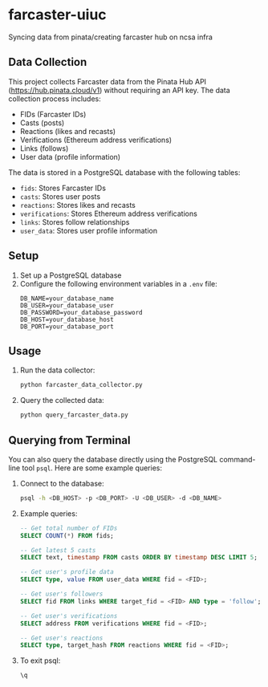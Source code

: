 # farcaster-uiuc
Syncing data from pinata/creating farcaster hub on ncsa infra

## Data Collection

This project collects Farcaster data from the Pinata Hub API (https://hub.pinata.cloud/v1) without requiring an API key. The data collection process includes:

- FIDs (Farcaster IDs)
- Casts (posts)
- Reactions (likes and recasts)
- Verifications (Ethereum address verifications)
- Links (follows)
- User data (profile information)

The data is stored in a PostgreSQL database with the following tables:
- `fids`: Stores Farcaster IDs
- `casts`: Stores user posts
- `reactions`: Stores likes and recasts
- `verifications`: Stores Ethereum address verifications
- `links`: Stores follow relationships
- `user_data`: Stores user profile information

## Setup

1. Set up a PostgreSQL database
2. Configure the following environment variables in a `.env` file:
   ```
   DB_NAME=your_database_name
   DB_USER=your_database_user
   DB_PASSWORD=your_database_password
   DB_HOST=your_database_host
   DB_PORT=your_database_port
   ```

## Usage

1. Run the data collector:
   ```bash
   python farcaster_data_collector.py
   ```

2. Query the collected data:
   ```bash
   python query_farcaster_data.py
   ```

## Querying from Terminal

You can also query the database directly using the PostgreSQL command-line tool `psql`. Here are some example queries:

1. Connect to the database:
   ```bash
   psql -h <DB_HOST> -p <DB_PORT> -U <DB_USER> -d <DB_NAME>
   ```

2. Example queries:
   ```sql
   -- Get total number of FIDs
   SELECT COUNT(*) FROM fids;

   -- Get latest 5 casts
   SELECT text, timestamp FROM casts ORDER BY timestamp DESC LIMIT 5;

   -- Get user's profile data
   SELECT type, value FROM user_data WHERE fid = <FID>;

   -- Get user's followers
   SELECT fid FROM links WHERE target_fid = <FID> AND type = 'follow';

   -- Get user's verifications
   SELECT address FROM verifications WHERE fid = <FID>;

   -- Get user's reactions
   SELECT type, target_hash FROM reactions WHERE fid = <FID>;
   ```

3. To exit psql:
   ```sql
   \q
   ```
